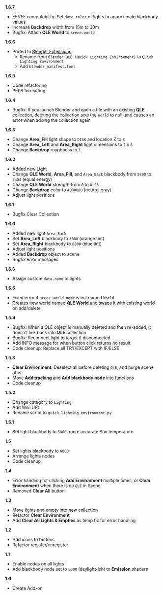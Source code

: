 **1.6.7** <!-- 24/12/14 -->
  + EEVEE compatability: Set `data.color` of lights to approximate blackbody values
  + Increase **Backdrop** width from 15m to 30m
  + Bugfix: Attach **QLE World** to `scene.world`

**1.6.6** <!-- 24/08/14 -->
- Ported to [Blender Extensions](https://extensions.blender.org/add-ons/quick-lighting-environment/)
  - Rename from `Blender QLE (Quick Lighting Environment)` to `Quick Lighting Environment`
  - Add `blender_manifest.toml`

**1.6.5** <!-- 22/12/17 -->
  + Code refactoring
  + PEP8 formatting

**1.6.4** <!-- 22/05/27 -->
   + Bugfix: If you launch Blender and open a file with an existing **QLE** collection, deleting the collection sets the `World` to null, and causes an error when adding the collection again

**1.6.3** <!-- 22/05/24 -->
   + Change **Area_Fill** light shape to `DISK` and location Z to `8`
   + Change **Area_Left** and **Area_Right** light dimensions to `2` x `6`
   + Change **Backdrop** roughness to `1`

**1.6.2** <!-- 22/05/22 -->
   + Added new Light
   + Change **QLE World**, **Area_Fill**, and `Area_Back` blackbody from `5800` to `5454` (equal energy)
   + Change **QLE World** strength from `0` to `0.25`
   + Change **Backdrop** color to `#808080` (neutral gray)
   + Adjust light positions

**1.6.1** <!-- 21/12/29 -->
   + Bugfix Clear Collection

**1.6.0** <!-- 21/12/24 -->
   + Added new light `Area_Back`
   + Set **Area_Left** blackbody to `3800` (orange tint)
   + Set **Area_Right** blackbody to `8800` (blue tint)
   + Adjust light positions
   + Added **Backdrop** object to scene
   + Bugfix error messages

**1.5.6** <!-- 21/07/23 -->
   + Assign custom `data.name` to lights

**1.5.5** <!-- 21/07/18 -->
   + Fixed error if `scene.world.name` is not named `World`
   + Creates new world named **QLE World** and swaps it with existing world on add/delete

**1.5.4** <!-- 20/09/20 -->
   + Bugfix: When a QLE object is manually deleted and then re-added, it doesn't link back into **QLE** collection
   + Bugfix: Reconnect light to target if disconnected
   + Add INFO message for when button click returns no result
   + Code cleanup: Replace all TRY/EXCEPT with IF/ELSE

**1.5.3** <!-- 20/09/12 -->
   + **Clear Environment**: Deselect all before deleting `QLE`, and purge scene after
   + Move **Add tracking** and **Add blackbody node** into functions
   + Code cleanup

**1.5.2** <!-- 20/08/30 -->
   + Change category to `Lighting`
   + Add Wiki URL
   + Rename script to `quick_lighting_environment.py`

**1.5.1** <!-- 20/08/22 -->
   + Set light blackbody to `5800`, more accurate Sun temperature

**1.5** <!-- 20/07/19 -->
   + Set lights blackbody to `6000`
   + Arrange lights nodes
   + Code cleanup

**1.4** <!-- 20/06/29 -->
   + Error handling for clicking **Add Environment** multiple times, or **Clear Environment** when there is no `QLE` in Scene
   + Removed **Clear All** button

**1.3** <!-- 20/06/17 -->
   + Move lights and empty into new collection
   + Refactor **Clear Environment**
   + Add **Clear All Lights & Empties** as temp fix for error handling

**1.2** <!-- 20/06/17 -->
   + Add icons to buttons
   + Refactor register/unregister

**1.1** <!-- 20/03/21 -->
   + Enable nodes on all lights
   + Add blackbody node set to `5000` (daylight-ish) to **Emission** shaders

**1.0** <!-- 20/02/24 -->
   + Create Add-on
